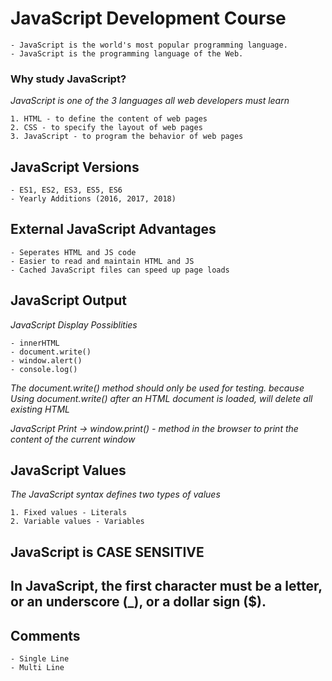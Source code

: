 # JavaScript Development Course

    - JavaScript is the world's most popular programming language.
    - JavaScript is the programming language of the Web.

### Why study JavaScript?

*JavaScript is one of the 3 languages all web developers must learn*

    1. HTML - to define the content of web pages
    2. CSS - to specify the layout of web pages
    3. JavaScript - to program the behavior of web pages 

## JavaScript Versions

    - ES1, ES2, ES3, ES5, ES6
    - Yearly Additions (2016, 2017, 2018)

## External JavaScript Advantages

    - Seperates HTML and JS code
    - Easier to read and maintain HTML and JS
    - Cached JavaScript files can speed up page loads

## JavaScript Output

*JavaScript Display Possiblities*

    - innerHTML
    - document.write()
    - window.alert()
    - console.log()

*The document.write() method should only be used for testing. because Using document.write() after an HTML document is loaded, will delete all existing HTML*

*JavaScript Print -> window.print() - method in the browser to print the content of the current window*

## JavaScript Values

*The JavaScript syntax defines two types of values*

    1. Fixed values - Literals
    2. Variable values - Variables

## JavaScript is CASE SENSITIVE

## In JavaScript, the first character must be a letter, or an underscore (_), or a dollar sign ($).

## Comments

    - Single Line
    - Multi Line
